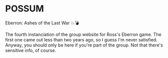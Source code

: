 # POSSUM
Eberron: Ashes of the Last War 💥💣

The fourth instanciation of the group website for Ross's Eberron game. The first one came out less than two years ago, so I guess I'm never satisfied. Anyway, you should only be here if you're part of the group. Not that there's sensitive info, of course.
